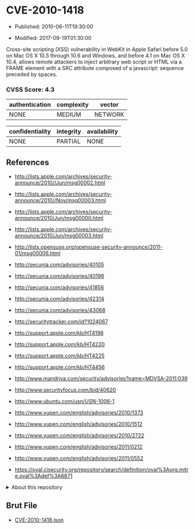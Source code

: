 # CVE-2010-1418

- Published: 2010-06-11T19:30:00

- Modified: 2017-09-19T01:30:00

Cross-site scripting (XSS) vulnerability in WebKit in Apple Safari before 5.0 on Mac OS X 10.5 through 10.6 and Windows, and before 4.1 on Mac OS X 10.4, allows remote attackers to inject arbitrary web script or HTML via a FRAME element with a SRC attribute composed of a javascript: sequence preceded by spaces.

### CVSS Score: **4.3**

| authentication | complexity | vector |
| --- | --- | --- |
| NONE | MEDIUM | NETWORK |

| confidentiality | integrity | availability |
| --- | --- | --- |
| NONE | PARTIAL | NONE |

## References

* http://lists.apple.com/archives/security-announce/2010//Jun/msg00002.html

* http://lists.apple.com/archives/security-announce/2010//Nov/msg00003.html

* http://lists.apple.com/archives/security-announce/2010/Jun/msg00000.html

* http://lists.apple.com/archives/security-announce/2010/Jun/msg00003.html

* http://lists.opensuse.org/opensuse-security-announce/2011-01/msg00006.html

* http://secunia.com/advisories/40105

* http://secunia.com/advisories/40196

* http://secunia.com/advisories/41856

* http://secunia.com/advisories/42314

* http://secunia.com/advisories/43068

* http://securitytracker.com/id?1024067

* http://support.apple.com/kb/HT4196

* http://support.apple.com/kb/HT4220

* http://support.apple.com/kb/HT4225

* http://support.apple.com/kb/HT4456

* http://www.mandriva.com/security/advisories?name=MDVSA-2011:039

* http://www.securityfocus.com/bid/40620

* http://www.ubuntu.com/usn/USN-1006-1

* http://www.vupen.com/english/advisories/2010/1373

* http://www.vupen.com/english/advisories/2010/1512

* http://www.vupen.com/english/advisories/2010/2722

* http://www.vupen.com/english/advisories/2011/0212

* http://www.vupen.com/english/advisories/2011/0552

* https://oval.cisecurity.org/repository/search/definition/oval%3Aorg.mitre.oval%3Adef%3A6871

<details>
<summary>About this repository</summary> 

  This repository is part of the project [Live Hack CVE](https://github.com/Live-Hack-CVE). Main website can be found [www.live-hack.org](https://www.live-hack.org) 
  
  Made by [Sn0wAlice](https://github.com/Sn0wAlice) for the people that care about security and need to have a feed of the latest CVEs. Hope you enjoy it, don't forget to star the repo and follow me on [Twitter](https://twitter.com/Sn0wAlice) and [Github](https://github.com/Sn0wAlice). And that is my [personnal website](https://www.alice-snow.me/)

  - [Home Page](https://github.com/Live-Hack-CVE)
  - [Framework](https://github.com/Live-Hack-CVE/cve-framework)
  - [CVE database](https://github.com/Live-Hack-CVE/full_database)
  - [Changelog](https://github.com/Live-Hack-CVE/Changelog)
</details>

## Brut File

* [CVE-2010-1418.json](https://raw.githubusercontent.com/Live-Hack-CVE/full_database/main/cves/2010/CVE-2010-1418.json)

